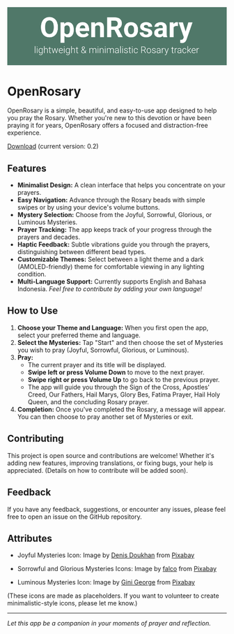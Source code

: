 <div align="center"> <img src="repo_banner.png"> </div>

# OpenRosary

OpenRosary is a simple, beautiful, and easy-to-use app designed to help you pray the Rosary. Whether you're new to this devotion or have been praying it for years, OpenRosary offers a focused and distraction-free experience.

[Download](https://github.com/pinterbanget/OpenRosary/releases/download/alpha/OpenRosary-v0.2.apk) (current version: 0.2)

## Features

*   **Minimalist Design:** A clean interface that helps you concentrate on your prayers.
*   **Easy Navigation:** Advance through the Rosary beads with simple swipes or by using your device's volume buttons.
*   **Mystery Selection:** Choose from the Joyful, Sorrowful, Glorious, or Luminous Mysteries.
*   **Prayer Tracking:** The app keeps track of your progress through the prayers and decades.
*   **Haptic Feedback:** Subtle vibrations guide you through the prayers, distinguishing between different bead types.
*   **Customizable Themes:** Select between a light theme and a dark (AMOLED-friendly) theme for comfortable viewing in any lighting condition.
*   **Multi-Language Support:** Currently supports English and Bahasa Indonesia. *Feel free to contribute by adding your own language!*

## How to Use

1.  **Choose your Theme and Language:** When you first open the app, select your preferred theme and language.
2.  **Select the Mysteries:** Tap "Start" and then choose the set of Mysteries you wish to pray (Joyful, Sorrowful, Glorious, or Luminous).
3.  **Pray:**
    *   The current prayer and its title will be displayed.
    *   **Swipe left or press Volume Down** to move to the next prayer.
    *   **Swipe right or press Volume Up** to go back to the previous prayer.
    *   The app will guide you through the Sign of the Cross, Apostles' Creed, Our Fathers, Hail Marys, Glory Bes, Fatima Prayer, Hail Holy Queen, and the concluding Rosary prayer.
4.  **Completion:** Once you've completed the Rosary, a message will appear. You can then choose to pray another set of Mysteries or exit.

## Contributing

This project is open source and contributions are welcome! Whether it's adding new features, improving translations, or fixing bugs, your help is appreciated. (Details on how to contribute will be added soon).

## Feedback

If you have any feedback, suggestions, or encounter any issues, please feel free to open an issue on the GitHub repository.

## Attributes

* Joyful Mysteries Icon: Image by <a href="https://pixabay.com/users/denisdoukhan-607002/?utm_source=link-attribution&utm_medium=referral&utm_campaign=image&utm_content=673318">Denis Doukhan</a> from <a href="https://pixabay.com//?utm_source=link-attribution&utm_medium=referral&utm_campaign=image&utm_content=673318">Pixabay</a>

* Sorrowful and Glorious Mysteries Icons: Image by <a href="https://pixabay.com/users/falco-81448/?utm_source=link-attribution&utm_medium=referral&utm_campaign=image&utm_content=540486">falco</a> from <a href="https://pixabay.com//?utm_source=link-attribution&utm_medium=referral&utm_campaign=image&utm_content=540486">Pixabay</a>

* Luminous Mysteries Icon: Image by <a href="https://pixabay.com/users/ginigeo_photography-5491779/?utm_source=link-attribution&utm_medium=referral&utm_campaign=image&utm_content=4899770">Gini George</a> from <a href="https://pixabay.com//?utm_source=link-attribution&utm_medium=referral&utm_campaign=image&utm_content=4899770">Pixabay</a>

(These icons are made as placeholders. If you want to volunteer to create minimalistic-style icons, please let me know.)

---

*Let this app be a companion in your moments of prayer and reflection.*